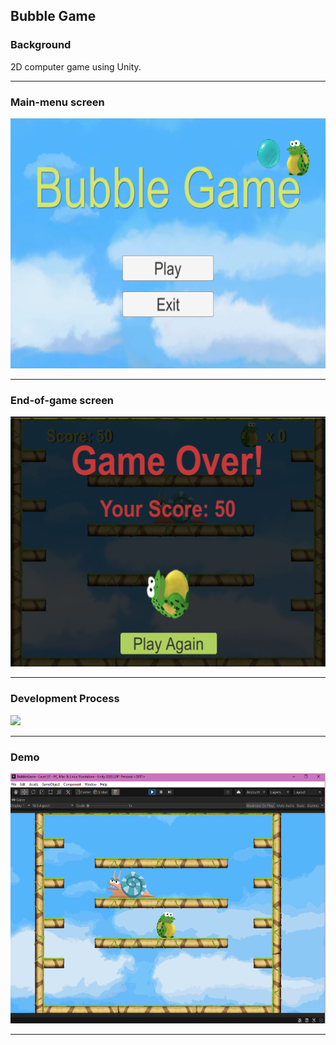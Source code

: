 ## Bubble Game

### Background
2D computer game using Unity.

---

### Main-menu screen
<img src="img/Main-menu.png" height=400 width=650>

---

### End-of-game screen
<img src="img/End-of-game.png" height=400 width=650>

---

### Development Process
<img src="img/BubbleGameProcessgif.gif" width=500>

---

### Demo
<img src="img/Demo.gif" height=400 width=650>

---